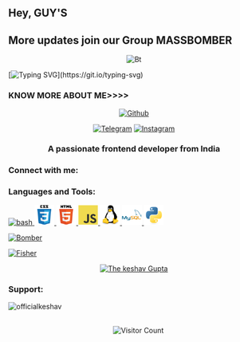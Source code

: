## Hey, GUY'S 
## More updates join our Group MASSBOMBER

<p align="center"><img src="https://user-images.githubusercontent.com/49580304/110318584-81067880-7fc2-11eb-8391-152d308e7f2b.gif" alt="Bt">

  [![Typing SVG](https://readme-typing-svg.herokuapp.com?color=%23F70B10&size=27&lines=Hey+This+is+keshav;+Welcome+To+my+profile;)](https://git.io/typing-svg)
  
### KNOW MORE ABOUT ME>>>>
<p align="center"><a href="https://github.com/officialkeshav><img title="the Keshav Gupta" src="https://github-readme-stats.vercel.app/api?username=officialkeshav&show_icons=true&include_all_commits=true&theme=chartreuse-dark&cache_seconds=3200"></a>
</p>

<p align="center">
<a href="https://GitHub.com/officialkeshav"><img title="Github" src="https://img.shields.io/badge/The keshav Gupta-brightgreen?style=for-the-badge&logo=github"></a>


<p align="center">
<a href="https://t.me/massbomber"><img title="Telegram" src="https://img.shields.io/badge/Telegram-black?style=for-the-badge&logo=Telegram"></a>
<a href="https://instagram.com/official_.keshav"><img title="Instagram" src="https://img.shields.io/badge/INSTAGRAM-purple?style=for-the-badge&logo=instagram"></a>
<h3 align="center">A passionate frontend developer from India</h3>

<h3 align="left">Connect with me:</h3>
<p align="left">
</p>

<h3 align="left">Languages and Tools:</h3>
<p align="left"> <a href="https://www.gnu.org/software/bash/" target="_blank" rel="noreferrer"> <img src="https://www.vectorlogo.zone/logos/gnu_bash/gnu_bash-icon.svg" alt="bash" width="40" height="40"/> </a> <a href="https://www.w3schools.com/css/" target="_blank" rel="noreferrer"> <img src="https://raw.githubusercontent.com/devicons/devicon/master/icons/css3/css3-original-wordmark.svg" alt="css3" width="40" height="40"/> </a> <a href="https://www.w3.org/html/" target="_blank" rel="noreferrer"> <img src="https://raw.githubusercontent.com/devicons/devicon/master/icons/html5/html5-original-wordmark.svg" alt="html5" width="40" height="40"/> </a> <a href="https://developer.mozilla.org/en-US/docs/Web/JavaScript" target="_blank" rel="noreferrer"> <img src="https://raw.githubusercontent.com/devicons/devicon/master/icons/javascript/javascript-original.svg" alt="javascript" width="40" height="40"/> </a> <a href="https://www.linux.org/" target="_blank" rel="noreferrer"> <img src="https://raw.githubusercontent.com/devicons/devicon/master/icons/linux/linux-original.svg" alt="linux" width="40" height="40"/> </a> <a href="https://www.mysql.com/" target="_blank" rel="noreferrer"> <img src="https://raw.githubusercontent.com/devicons/devicon/master/icons/mysql/mysql-original-wordmark.svg" alt="mysql" width="40" height="40"/> </a> <a href="https://www.python.org" target="_blank" rel="noreferrer"> <img src="https://raw.githubusercontent.com/devicons/devicon/master/icons/python/python-original.svg" alt="python" width="40" height="40"/> </a> </p>


  <a href="https://github.com/officialkeshav/Bomber-1.0"><img title="Bomber" src="https://github-readme-stats.vercel.app/api/pin/?username=officialkeshav&repo=bomber&theme=radical"></a>

<a href="https://github.com/officialkeshav/Fisher"><img title="Fisher" src="https://github-readme-stats.vercel.app/api/pin/?username=officialkeshav&repo=INSAGRAM-Fishing-Page&theme=highcontrast"></a>
<p align="center">
  
  
</a>
</p>

<p align="center">
<a href="https://github.com/officialkeshav"><img title="The keshav Gupta" src="https://github-readme-stats.vercel.app/api/top-langs/?username=officialkeshav&layout=compact"></a>
</p>
<h3 align="left">Support:</h3>
<p><a href="https://www.buymeacoffee.com/officialkeshav"> <img align="left" src="https://cdn.buymeacoffee.com/buttons/v2/default-yellow.png" height="50" width="210" alt="officialkeshav" /></a></p><br><br>


  
![Visitor Count](https://profile-counter.glitch.me/officialkeshav/count.svg)
